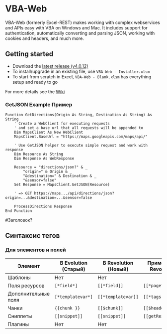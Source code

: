 VBA-Web
=

VBA-Web (formerly Excel-REST) makes working with complex webservices and APIs easy with VBA on Windows and Mac. It includes support for authentication, automatically converting and parsing JSON, working with cookies and headers, and much more.

Getting started
-

- Download the [latest release (v4.0.12)](https://github.com/VBA-tools/VBA-Web/releases)
- To install/upgrade in an existing file, use `VBA-Web - Installer.xlsm`
- To start from scratch in Excel, `VBA-Web - Blank.xlsm` has everything setup and ready to go

For more details see the [Wiki](https://github.com/VBA-tools/VBA-Web/wiki)

### GetJSON Example Пример
```VBA
Function GetDirections(Origin As String, Destination As String) As String
    ' Create a WebClient for executing requests
    ' and set a base url that all requests will be appended to
    Dim MapsClient As New WebClient
    MapsClient.BaseUrl = "https://maps.googleapis.com/maps/api/"
    
    ' Use GetJSON helper to execute simple request and work with response
    Dim Resource As String
    Dim Response As WebResponse
    
    Resource = "directions/json?" & _
        "origin=" & Origin & _
        "&destination=" & Destination & _
        "&sensor=false"
    Set Response = MapsClient.GetJSON(Resource)
    
    ' => GET https://maps.../api/directions/json?origin=...&destination=...&sensor=false
    
    ProcessDirections Response
End Function
```

#Заголовок?

## Синтаксис тегов

### Для элементов и полей
Элемент				| В Evolution (Старый)	| В Revolution (Новый)		| Пример (для Revolution)
---|---|---|---
Шаблоны				| Нет					| Нет						|
Поля ресурсов		| `[*field*]`			| `[[*field]]`				| `[[*pagetitle]]`
Дополнительные поля	| `[*templatevar*]`		| `[[*templatevar]]`		| `[[*tags]]`
Чанки				| `{{chunk }}`			| `[[$chunk]]`				| `[[$header]]`
Сниппеты			| `[[snippet]]`			| `[[snippet]]`				| `[[getResources]]`
Плагины				| Нет					| Нет						|
